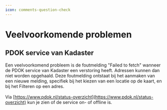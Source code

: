 ```yaml
---
icon: comments-question-check
---
```


# Veelvoorkomende problemen

## PDOK service van Kadaster

Een veelvoorkomend probleem is de foutmelding "Failed to fetch" wanneer de PDOK service van Kadaster een verstoring heeft. Adressen kunnen dan niet worden opgehaald. Deze foutmelding ontstaat bij het aanmaken van een nieuwe melding, specifiek bij het kiezen van een locatie op de kaart, en bij het Filteren op een adres.\
\
Via [https://www.pdok.nl/status-overzicht](https://www.pdok.nl/status-overzicht) kun je zien of de service on- of offline is.
